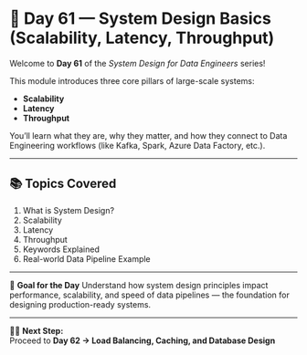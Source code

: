 # 🧠 Day 61 — System Design Basics (Scalability, Latency, Throughput)

Welcome to **Day 61** of the *System Design for Data Engineers* series!

This module introduces three core pillars of large-scale systems:
- **Scalability**
- **Latency**
- **Throughput**

You’ll learn what they are, why they matter, and how they connect to Data Engineering workflows (like Kafka, Spark, Azure Data Factory, etc.).

---

## 📚 Topics Covered
1. What is System Design?
2. Scalability
3. Latency
4. Throughput
5. Keywords Explained
6. Real-world Data Pipeline Example

---

🧩 **Goal for the Day**
Understand how system design principles impact performance, scalability, and speed of data pipelines — the foundation for designing production-ready systems.

---
👩‍💻 **Next Step:**  
Proceed to **Day 62 → Load Balancing, Caching, and Database Design**
